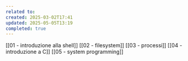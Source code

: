 ```yaml
---
related to: 
created: 2025-03-02T17:41
updated: 2025-05-05T13:19
completed: true
---
```

[[01 - introduzione alla shell]]
[[02 - filesystem]]
[[03 - processi]]
[[04 - introduzione a C]]
[[05 - system programming]]